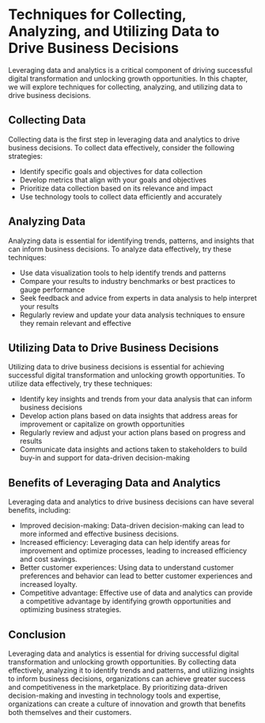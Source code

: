 Techniques for Collecting, Analyzing, and Utilizing Data to Drive Business Decisions
==============================================================================================================================

Leveraging data and analytics is a critical component of driving successful digital transformation and unlocking growth opportunities. In this chapter, we will explore techniques for collecting, analyzing, and utilizing data to drive business decisions.

Collecting Data
---------------

Collecting data is the first step in leveraging data and analytics to drive business decisions. To collect data effectively, consider the following strategies:

* Identify specific goals and objectives for data collection
* Develop metrics that align with your goals and objectives
* Prioritize data collection based on its relevance and impact
* Use technology tools to collect data efficiently and accurately

Analyzing Data
--------------

Analyzing data is essential for identifying trends, patterns, and insights that can inform business decisions. To analyze data effectively, try these techniques:

* Use data visualization tools to help identify trends and patterns
* Compare your results to industry benchmarks or best practices to gauge performance
* Seek feedback and advice from experts in data analysis to help interpret your results
* Regularly review and update your data analysis techniques to ensure they remain relevant and effective

Utilizing Data to Drive Business Decisions
------------------------------------------

Utilizing data to drive business decisions is essential for achieving successful digital transformation and unlocking growth opportunities. To utilize data effectively, try these techniques:

* Identify key insights and trends from your data analysis that can inform business decisions
* Develop action plans based on data insights that address areas for improvement or capitalize on growth opportunities
* Regularly review and adjust your action plans based on progress and results
* Communicate data insights and actions taken to stakeholders to build buy-in and support for data-driven decision-making

Benefits of Leveraging Data and Analytics
-----------------------------------------

Leveraging data and analytics to drive business decisions can have several benefits, including:

* Improved decision-making: Data-driven decision-making can lead to more informed and effective business decisions.
* Increased efficiency: Leveraging data can help identify areas for improvement and optimize processes, leading to increased efficiency and cost savings.
* Better customer experiences: Using data to understand customer preferences and behavior can lead to better customer experiences and increased loyalty.
* Competitive advantage: Effective use of data and analytics can provide a competitive advantage by identifying growth opportunities and optimizing business strategies.

Conclusion
----------

Leveraging data and analytics is essential for driving successful digital transformation and unlocking growth opportunities. By collecting data effectively, analyzing it to identify trends and patterns, and utilizing insights to inform business decisions, organizations can achieve greater success and competitiveness in the marketplace. By prioritizing data-driven decision-making and investing in technology tools and expertise, organizations can create a culture of innovation and growth that benefits both themselves and their customers.
